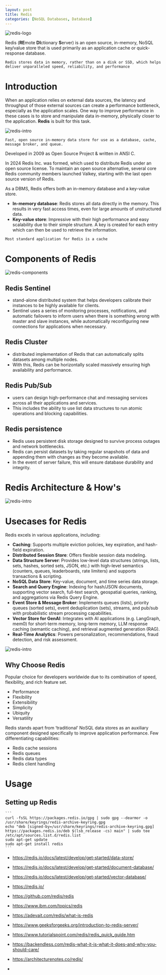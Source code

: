 ```yaml
---
layout: post
title: Redis
categories: [NoSQL Databases, Database]
---
```


![redis-logo](../assets/images/REDIS-1.png)

Redis (**RE**mote **DI**ctionary **S**erver) is an open source, in-memory, NoSQL key/value store that is used primarily as an application cache or quick-response database.

`Redis stores data in memory, rather than on a disk or SSD, which helps deliver unparalleled speed, reliability, and performance`

# Introduction

When an application relies on external data sources, the latency and throughput of those external sources can create a performance bottleneck, especially as the application scales. One way to improve performance in these cases is to store and manipulate data in-memory, physically closer to the application. **Redis** is built for this task.

![redis-intro](../assets/images/REDIS-3.png)

`Fast, open source in-memory data store for use as a database, cache, message broker, and queue.`

Developed in 2009 as Open Source Project & written in ANSI C.

In 2024 Redis Inc. was formed, which used to distribute Redis under an open source license. To maintain an open source alternative, several core Redis community members launched Valkey, starting with the last open source version of Redis.

As a DBMS, Redis offers both an in-memory database and a key-value store.
- **In-memory database**: Redis stores all data directly in the memory. This results in very fast access times, even for large amounts of unstructured data.
- **Key-value store**: Impressive with their high performance and easy scalability due to their simple structure. A key is created for each entry which can then be used to retrieve the information.

`Most standard application for Redis is a cache`

# Components of Redis

![redis-components](../assets/images/REDIS-4.png)

## Redis Sentinel
- stand-alone distributed system that helps developers calibrate their instances to be highly available for clients.
- Sentinel uses a series of monitoring processes, notifications, and automatic failovers to inform users when there is something wrong with master and slave instances, while automatically reconfiguring new connections for applications when necessary.

## Redis Cluster
- distributed implementation of Redis that can automatically splits datasets among multiple nodes.
- With this, Redis can be horizontally scaled massively ensuring high availability and performance.

## Redis Pub/Sub
- users can design high-performance chat and messaging services across all their applications and services.
- This includes the ability to use list data structures to run atomic operations and blocking capabilities.

## Redis persistence
- Redis uses persistent disk storage designed to survive process outages and network bottlenecks.
- Redis can persist datasets by taking regular snapshots of data and appending them with changes as they become available.
- In the event of server failure, this will ensure database durability and integrity.

# Redis Architecture & How's

![redis-intro](../assets/images/REDIS-5.png)


# Usecases for Redis

Redis excels in various applications, including:

- **Caching**: Supports multiple eviction policies, key expiration, and hash-field expiration.
- **Distributed Session Store**: Offers flexible session data modeling.
- **Data Structure Server**: Provides low-level data structures (strings, lists, sets, hashes, sorted sets, JSON, etc.) with high-level semantics (counters, queues, leaderboards, rate limiters) and supports transactions & scripting.
- **NoSQL Data Store**: Key-value, document, and time series data storage.
- **Search and Query Engine**: Indexing for hash/JSON documents, supporting vector search, full-text search, geospatial queries, ranking, and aggregations via Redis Query Engine.
- **Event Store & Message Broker**: Implements queues (lists), priority queues (sorted sets), event deduplication (sets), streams, and pub/sub with probabilistic stream processing capabilities.
- **Vector Store for GenAI**: Integrates with AI applications (e.g. LangGraph, mem0) for short-term memory, long-term memory, LLM response caching (semantic caching), and retrieval augmented generation (RAG).
- **Real-Time Analytics**: Powers personalization, recommendations, fraud detection, and risk assessment.

![redis-intro](../assets/images/REDIS-2.png)

## Why Choose Redis

Popular choice for developers worldwide due to its combination of speed, flexibility, and rich feature set.
- Performance
- Flexibility
- Extensibility
- Simplicity
- Ubiquity
- Versatility


Redis stands apart from ‘traditional’ NoSQL data stores as an auxiliary component designed specifically to improve application performance.
Few differentiating capabilities:
- Redis cache sessions
- Redis queues
- Redis data types
- Redis client handling

# Usage

## Setting up Redis

    ```
    curl -fsSL https://packages.redis.io/gpg | sudo gpg --dearmor -o /usr/share/keyrings/redis-archive-keyring.gpg
    echo "deb [signed-by=/usr/share/keyrings/redis-archive-keyring.gpg] https://packages.redis.io/deb $(lsb_release -cs) main" | sudo tee /etc/apt/sources.list.d/redis.list
    sudo apt-get update
    sudo apt-get install redis
    ```

- https://redis.io/docs/latest/develop/get-started/data-store/
- https://redis.io/docs/latest/develop/get-started/document-database/
- https://redis.io/docs/latest/develop/get-started/vector-database/



- https://redis.io/
- https://github.com/redis/redis
- https://www.ibm.com/topics/redis
- https://adevait.com/redis/what-is-redis
- https://www.geeksforgeeks.org/introduction-to-redis-server/
- https://www.tutorialspoint.com/redis/redis_quick_guide.htm
- https://backendless.com/redis-what-it-is-what-it-does-and-why-you-should-care/
- https://architecturenotes.co/redis/
- 
